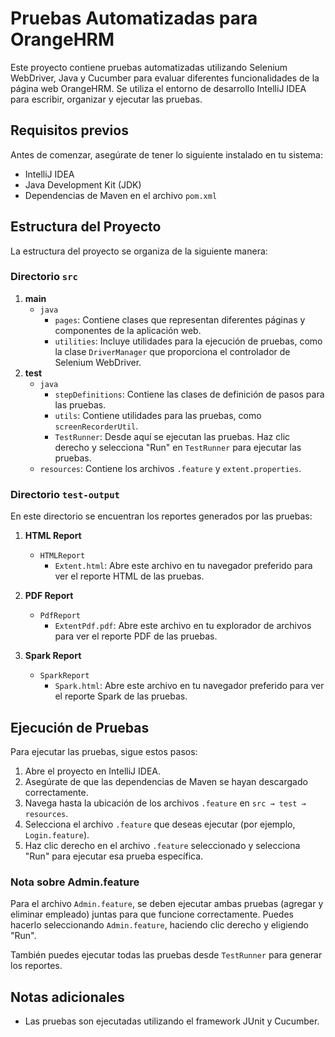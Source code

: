 # Pruebas Automatizadas para OrangeHRM

Este proyecto contiene pruebas automatizadas utilizando Selenium WebDriver, Java y Cucumber para evaluar diferentes funcionalidades de la página web OrangeHRM. Se utiliza el entorno de desarrollo IntelliJ IDEA para escribir, organizar y ejecutar las pruebas.

## Requisitos previos

Antes de comenzar, asegúrate de tener lo siguiente instalado en tu sistema:

- IntelliJ IDEA
- Java Development Kit (JDK)
- Dependencias de Maven en el archivo `pom.xml`

## Estructura del Proyecto

La estructura del proyecto se organiza de la siguiente manera:

### Directorio `src`

1. **main**
   - `java`
     - `pages`: Contiene clases que representan diferentes páginas y componentes de la aplicación web.
     - `utilities`: Incluye utilidades para la ejecución de pruebas, como la clase `DriverManager` que proporciona el controlador de Selenium WebDriver.
2. **test**
   - `java`
     - `stepDefinitions`: Contiene las clases de definición de pasos para las pruebas.
     - `utils`: Contiene utilidades para las pruebas, como `screenRecorderUtil`.
     - `TestRunner`: Desde aquí se ejecutan las pruebas. Haz clic derecho y selecciona "Run" en `TestRunner` para ejecutar las pruebas.
   - `resources`: Contiene los archivos `.feature` y `extent.properties`.

### Directorio `test-output`

En este directorio se encuentran los reportes generados por las pruebas:

1. **HTML Report**
   - `HTMLReport`
     - `Extent.html`: Abre este archivo en tu navegador preferido para ver el reporte HTML de las pruebas.

2. **PDF Report**
   - `PdfReport`
     - `ExtentPdf.pdf`: Abre este archivo en tu explorador de archivos para ver el reporte PDF de las pruebas.

3. **Spark Report**
   - `SparkReport`
     - `Spark.html`: Abre este archivo en tu navegador preferido para ver el reporte Spark de las pruebas.

## Ejecución de Pruebas

Para ejecutar las pruebas, sigue estos pasos:

1. Abre el proyecto en IntelliJ IDEA.
2. Asegúrate de que las dependencias de Maven se hayan descargado correctamente.
3. Navega hasta la ubicación de los archivos `.feature` en `src → test → resources`.
4. Selecciona el archivo `.feature` que deseas ejecutar (por ejemplo, `Login.feature`).
5. Haz clic derecho en el archivo `.feature` seleccionado y selecciona "Run" para ejecutar esa prueba específica.

### Nota sobre Admin.feature

Para el archivo `Admin.feature`, se deben ejecutar ambas pruebas (agregar y eliminar empleado) juntas para que funcione correctamente. Puedes hacerlo seleccionando `Admin.feature`, haciendo clic derecho y eligiendo "Run".

También puedes ejecutar todas las pruebas desde `TestRunner` para generar los reportes.

## Notas adicionales

- Las pruebas son ejecutadas utilizando el framework JUnit y Cucumber.